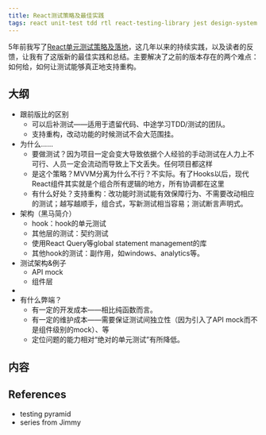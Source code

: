 ```yaml
---
title: React测试策略及最佳实践
tags: react unit-test tdd rtl react-testing-library jest design-system
---
```


5年前我写了[React单元测试策略及落地][react单元测试策略]，这几年以来的持续实践，以及读者的反馈，让我有了这版新的最佳实践和总结。主要解决了之前的版本存在的两个难点：如何给，如何让测试能够真正地支持重构。

## 大纲

* 跟前版比的区别
  * 可以后补测试——适用于遗留代码、中途学习TDD/测试的团队。
  * 支持重构，改动功能的时候测试不会大范围挂。
* 为什么……
  * 要做测试？因为项目一定会变大导致依据个人经验的手动测试在人力上不可行、人员一定会流动而导致上下文丢失。任何项目都这样
  * 是这个策略？MVVM分离为什么不行？不实际。有了Hooks以后，现代React组件其实就是个组合所有逻辑的地方，所有协调都在这里
  * 有什么好处？支持重构：改功能时测试能有效保障行为、不需要改动相应的测试；越写越顺手，组合式，写新测试相当容易；测试断言声明式。
* 架构（黑马简介）
  * hook：hook的单元测试
  * 其他层的测试：契约测试
  * 使用React Query等global statement management的库
  * 其他hook的测试：副作用，如windows、analytics等。
* 测试架构&例子
  * API mock
  * 组件层
* 
* 有什么弊端？
  * 有一定的开发成本——相比纯函数而言。
  * 有一定的维护成本——需要保证测试间独立性（因为引入了API mock而不是组件级别的mock）、等
  * 定位问题的能力相对“绝对的单元测试”有所降低。

## 内容

## References 

* testing pyramid 
* series from Jimmy

[react单元测试策略]: https://blog.linesh.tw/#/post/2018-07-13-react-unit-testing-strategy
